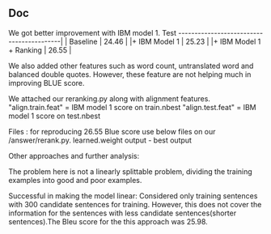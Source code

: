 Doc
-----------------

We got better improvement with IBM model 1.
							Test
------------------------------------------|
| Baseline     			 |  24.46		  |
|+ IBM Model 1			 |	25.23		  |
|+ IBM Model 1 + Ranking |	26.55		  |

We also added other features such as word count, untranslated word and balanced double quotes. However, these feature are not helping much in improving BLUE score. 

We attached our reranking.py along with alignment features.
"align.train.feat" = IBM model 1 score on train.nbest 
"align.test.feat"  = IBM model 1 score on test.nbest

Files :
for reproducing 26.55 Blue score use below files on our /answer/rerank.py. 
learned.weight
output - best output

Other approaches and further analysis:

The problem here is not a linearly splittable problem, dividing the training examples into good and poor examples.

Successful in making the model linear:
Considered only training sentences with 300 candidate sentences for training. 
However, this does not cover the information for the sentences with less candidate sentences(shorter sentences).The Bleu score for the this
approach was 25.98.

